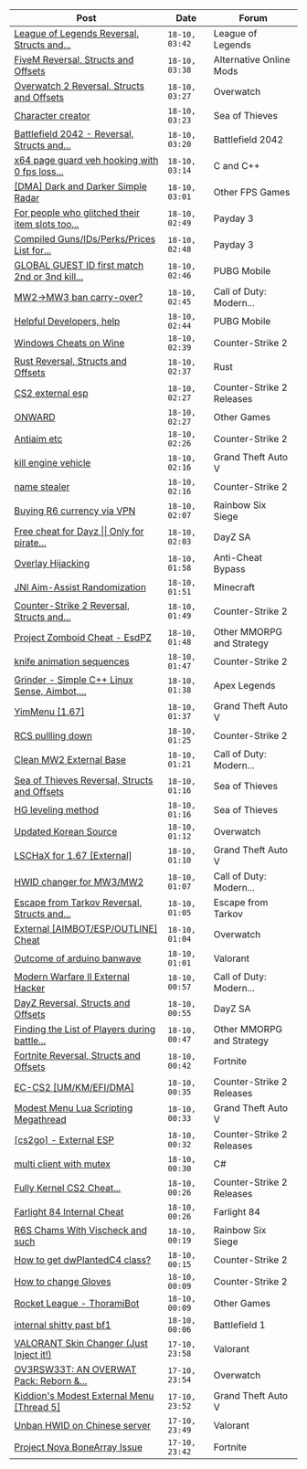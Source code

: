 |Post|Date|Forum|
|----|----|-----|
|[League of Legends Reversal, Structs and...](https://www.unknowncheats.me/forum/league-of-legends/310587-league-legends-reversal-structs-offsets.html)|`18-10, 03:42`|League of Legends|
|[FiveM Reversal, Structs and Offsets](https://www.unknowncheats.me/forum/alternative-online-mods/340232-fivem-reversal-structs-offsets.html)|`18-10, 03:38`|Alternative Online Mods|
|[Overwatch 2 Reversal, Structs and Offsets](https://www.unknowncheats.me/forum/overwatch/516727-overwatch-2-reversal-structs-offsets.html)|`18-10, 03:27`|Overwatch|
|[Character creator](https://www.unknowncheats.me/forum/sea-of-thieves/605874-character-creator.html)|`18-10, 03:23`|Sea of Thieves|
|[Battlefield 2042 - Reversal, Structs and...](https://www.unknowncheats.me/forum/battlefield-2042-a/467604-battlefield-2042-reversal-structs-offsets.html)|`18-10, 03:20`|Battlefield 2042|
|[x64 page guard veh hooking with 0 fps loss...](https://www.unknowncheats.me/forum/c-and-c-/606262-x64-page-guard-veh-hooking-0-fps-loss-ancient-technique.html)|`18-10, 03:14`|C and C++|
|[\[DMA\] Dark and Darker Simple Radar](https://www.unknowncheats.me/forum/other-fps-games/606612-dma-dark-darker-simple-radar.html)|`18-10, 03:01`|Other FPS Games|
|[For people who glitched their item slots too...](https://www.unknowncheats.me/forum/payday-3-a/603870-people-glitched-item-slots-fiddler.html)|`18-10, 02:49`|Payday 3|
|[Compiled Guns/IDs/Perks/Prices List for...](https://www.unknowncheats.me/forum/payday-3-a/603130-compiled-guns-ids-perks-prices-list-fiddlers.html)|`18-10, 02:48`|Payday 3|
|[GLOBAL GUEST ID first match 2nd or 3nd kill...](https://www.unknowncheats.me/forum/pubg-mobile/606056-global-guest-id-match-2nd-3nd-kill-10-minute-ban.html)|`18-10, 02:46`|PUBG Mobile|
|[MW2->MW3 ban carry-over?](https://www.unknowncheats.me/forum/call-of-duty-modern-warfare-iii/606019-mw2-mw3-ban-carry.html)|`18-10, 02:45`|Call of Duty: Modern...|
|[Helpful Developers, help](https://www.unknowncheats.me/forum/pubg-mobile/605648-helpful-developers-help.html)|`18-10, 02:44`|PUBG Mobile|
|[Windows Cheats on Wine](https://www.unknowncheats.me/forum/counter-strike-2-a/606790-windows-cheats-wine.html)|`18-10, 02:39`|Counter-Strike 2|
|[Rust Reversal, Structs and Offsets](https://www.unknowncheats.me/forum/rust/164256-rust-reversal-structs-offsets.html)|`18-10, 02:37`|Rust|
|[CS2 external esp](https://www.unknowncheats.me/forum/counter-strike-2-releases/600259-cs2-external-esp.html)|`18-10, 02:27`|Counter-Strike 2 Releases|
|[ONWARD](https://www.unknowncheats.me/forum/other-games/603858-onward.html)|`18-10, 02:27`|Other Games|
|[Antiaim etc](https://www.unknowncheats.me/forum/counter-strike-2-a/606736-antiaim-etc.html)|`18-10, 02:26`|Counter-Strike 2|
|[kill engine vehicle](https://www.unknowncheats.me/forum/grand-theft-auto-v/606714-kill-engine-vehicle.html)|`18-10, 02:16`|Grand Theft Auto V|
|[name stealer](https://www.unknowncheats.me/forum/counter-strike-2-a/606787-name-stealer.html)|`18-10, 02:16`|Counter-Strike 2|
|[Buying R6 currency via VPN](https://www.unknowncheats.me/forum/rainbow-six-siege/606785-buying-r6-currency-via-vpn.html)|`18-10, 02:07`|Rainbow Six Siege|
|[Free cheat for Dayz \|\| Only for pirate...](https://www.unknowncheats.me/forum/dayz-sa/563093-free-cheat-dayz-pirate-servers.html)|`18-10, 02:03`|DayZ SA|
|[Overlay Hijacking](https://www.unknowncheats.me/forum/anti-cheat-bypass/606107-overlay-hijacking.html)|`18-10, 01:58`|Anti-Cheat Bypass|
|[JNI Aim-Assist Randomization](https://www.unknowncheats.me/forum/minecraft/605214-jni-aim-assist-randomization.html)|`18-10, 01:51`|Minecraft|
|[Counter-Strike 2 Reversal, Structs and...](https://www.unknowncheats.me/forum/counter-strike-2-a/576077-counter-strike-2-reversal-structs-offsets.html)|`18-10, 01:49`|Counter-Strike 2|
|[Project Zomboid Cheat - EsdPZ](https://www.unknowncheats.me/forum/other-mmorpg-and-strategy/584072-project-zomboid-cheat-esdpz.html)|`18-10, 01:48`|Other MMORPG and Strategy|
|[knife animation sequences](https://www.unknowncheats.me/forum/counter-strike-2-a/606544-knife-animation-sequences.html)|`18-10, 01:47`|Counter-Strike 2|
|[Grinder - Simple C++ Linux Sense, Aimbot,...](https://www.unknowncheats.me/forum/apex-legends/605888-grinder-simple-linux-sense-aimbot-triggerbot.html)|`18-10, 01:38`|Apex Legends|
|[YimMenu \[1.67\]](https://www.unknowncheats.me/forum/grand-theft-auto-v/476972-yimmenu-1-67-a.html)|`18-10, 01:37`|Grand Theft Auto V|
|[RCS pullling down](https://www.unknowncheats.me/forum/counter-strike-2-a/606778-rcs-pullling.html)|`18-10, 01:25`|Counter-Strike 2|
|[Clean MW2 External Base](https://www.unknowncheats.me/forum/call-of-duty-modern-warfare-ii/605942-clean-mw2-external-base.html)|`18-10, 01:21`|Call of Duty: Modern...|
|[Sea of Thieves Reversal, Structs and Offsets](https://www.unknowncheats.me/forum/sea-of-thieves/278391-sea-thieves-reversal-structs-offsets.html)|`18-10, 01:16`|Sea of Thieves|
|[HG leveling method](https://www.unknowncheats.me/forum/sea-of-thieves/600091-hg-leveling-method.html)|`18-10, 01:16`|Sea of Thieves|
|[Updated Korean Source](https://www.unknowncheats.me/forum/overwatch/606702-updated-korean-source.html)|`18-10, 01:12`|Overwatch|
|[LSCHaX for 1.67 \[External\]](https://www.unknowncheats.me/forum/grand-theft-auto-v/224075-lschax-1-67-external.html)|`18-10, 01:10`|Grand Theft Auto V|
|[HWID changer for MW3/MW2](https://www.unknowncheats.me/forum/call-of-duty-modern-warfare-iii/606776-hwid-changer-mw3-mw2.html)|`18-10, 01:07`|Call of Duty: Modern...|
|[Escape from Tarkov Reversal, Structs and...](https://www.unknowncheats.me/forum/escape-from-tarkov/226519-escape-tarkov-reversal-structs-offsets.html)|`18-10, 01:05`|Escape from Tarkov|
|[External \[AIMBOT/ESP/OUTLINE\] Cheat](https://www.unknowncheats.me/forum/overwatch/603320-external-aimbot-esp-outline-cheat.html)|`18-10, 01:04`|Overwatch|
|[Outcome of arduino banwave](https://www.unknowncheats.me/forum/valorant/606658-outcome-arduino-banwave.html)|`18-10, 01:01`|Valorant|
|[Modern Warfare II External Hacker](https://www.unknowncheats.me/forum/call-of-duty-modern-warfare-ii/605993-modern-warfare-ii-external-hacker.html)|`18-10, 00:57`|Call of Duty: Modern...|
|[DayZ Reversal, Structs and Offsets](https://www.unknowncheats.me/forum/dayz-sa/104269-dayz-reversal-structs-offsets.html)|`18-10, 00:55`|DayZ SA|
|[Finding the List of Players during battle...](https://www.unknowncheats.me/forum/other-mmorpg-and-strategy/606655-finding-list-players-battle-world-tanks-blitz.html)|`18-10, 00:47`|Other MMORPG and Strategy|
|[Fortnite Reversal, Structs and Offsets](https://www.unknowncheats.me/forum/fortnite/235061-fortnite-reversal-structs-offsets.html)|`18-10, 00:42`|Fortnite|
|[EC-CS2 \[UM/KM/EFI/DMA\]](https://www.unknowncheats.me/forum/counter-strike-2-releases/604514-ec-cs2-um-km-efi-dma.html)|`18-10, 00:35`|Counter-Strike 2 Releases|
|[Modest Menu Lua Scripting Megathread](https://www.unknowncheats.me/forum/grand-theft-auto-v/463868-modest-menu-lua-scripting-megathread.html)|`18-10, 00:33`|Grand Theft Auto V|
|[\[cs2go\] - External ESP](https://www.unknowncheats.me/forum/counter-strike-2-releases/605464-cs2go-external-esp.html)|`18-10, 00:32`|Counter-Strike 2 Releases|
|[multi client with mutex](https://www.unknowncheats.me/forum/c-/606668-multi-client-mutex.html)|`18-10, 00:30`|C#|
|[Fully Kernel CS2 Cheat...](https://www.unknowncheats.me/forum/counter-strike-2-releases/606746-kernel-cs2-cheat-esp-aim-bhop-noflash-etc.html)|`18-10, 00:26`|Counter-Strike 2 Releases|
|[Farlight 84 Internal Cheat](https://www.unknowncheats.me/forum/farlight-84-a/595407-farlight-84-internal-cheat.html)|`18-10, 00:26`|Farlight 84|
|[R6S Chams With Vischeck and such](https://www.unknowncheats.me/forum/rainbow-six-siege/604182-r6s-chams-vischeck.html)|`18-10, 00:19`|Rainbow Six Siege|
|[How to get dwPlantedC4 class?](https://www.unknowncheats.me/forum/counter-strike-2-a/606767-dwplantedc4-class.html)|`18-10, 00:15`|Counter-Strike 2|
|[How to change Gloves](https://www.unknowncheats.me/forum/counter-strike-2-a/604003-change-gloves.html)|`18-10, 00:09`|Counter-Strike 2|
|[Rocket League - ThoramiBot](https://www.unknowncheats.me/forum/other-games/593885-rocket-league-thoramibot.html)|`18-10, 00:09`|Other Games|
|[internal shitty past bf1](https://www.unknowncheats.me/forum/battlefield-1-a/523274-internal-shitty-past-bf1.html)|`18-10, 00:06`|Battlefield 1|
|[VALORANT Skin Changer (Just Inject it!)](https://www.unknowncheats.me/forum/valorant/517551-valorant-skin-changer-inject.html)|`17-10, 23:58`|Valorant|
|[OV3RSW33T: AN OVERWAT Pack: Reborn &...](https://www.unknowncheats.me/forum/overwatch/603412-ov3rsw33t-overwat-pack-reborn-recoded.html)|`17-10, 23:54`|Overwatch|
|[Kiddion's Modest External Menu \[Thread 5\]](https://www.unknowncheats.me/forum/grand-theft-auto-v/576854-kiddions-modest-external-menu-thread-5-a.html)|`17-10, 23:52`|Grand Theft Auto V|
|[Unban HWID on Chinese server](https://www.unknowncheats.me/forum/valorant/606660-unban-hwid-chinese-server.html)|`17-10, 23:49`|Valorant|
|[Project Nova BoneArray Issue](https://www.unknowncheats.me/forum/fortnite/606770-project-nova-bonearray-issue.html)|`17-10, 23:42`|Fortnite|
